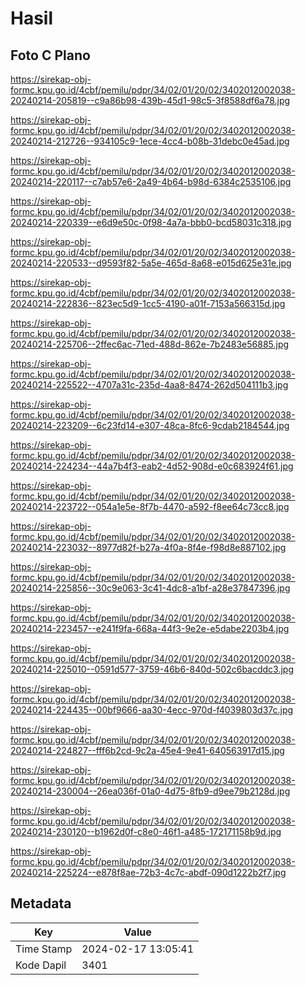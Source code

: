 # Hasil

## Foto C Plano

https://sirekap-obj-formc.kpu.go.id/4cbf/pemilu/pdpr/34/02/01/20/02/3402012002038-20240214-205819--c9a86b98-439b-45d1-98c5-3f8588df6a78.jpg

https://sirekap-obj-formc.kpu.go.id/4cbf/pemilu/pdpr/34/02/01/20/02/3402012002038-20240214-212726--934105c9-1ece-4cc4-b08b-31debc0e45ad.jpg

https://sirekap-obj-formc.kpu.go.id/4cbf/pemilu/pdpr/34/02/01/20/02/3402012002038-20240214-220117--c7ab57e6-2a49-4b64-b98d-6384c2535106.jpg

https://sirekap-obj-formc.kpu.go.id/4cbf/pemilu/pdpr/34/02/01/20/02/3402012002038-20240214-220339--e6d9e50c-0f98-4a7a-bbb0-bcd58031c318.jpg

https://sirekap-obj-formc.kpu.go.id/4cbf/pemilu/pdpr/34/02/01/20/02/3402012002038-20240214-220533--d9593f82-5a5e-465d-8a68-e015d625e31e.jpg

https://sirekap-obj-formc.kpu.go.id/4cbf/pemilu/pdpr/34/02/01/20/02/3402012002038-20240214-222836--823ec5d9-1cc5-4190-a01f-7153a566315d.jpg

https://sirekap-obj-formc.kpu.go.id/4cbf/pemilu/pdpr/34/02/01/20/02/3402012002038-20240214-225706--2ffec6ac-71ed-488d-862e-7b2483e56885.jpg

https://sirekap-obj-formc.kpu.go.id/4cbf/pemilu/pdpr/34/02/01/20/02/3402012002038-20240214-225522--4707a31c-235d-4aa8-8474-262d504111b3.jpg

https://sirekap-obj-formc.kpu.go.id/4cbf/pemilu/pdpr/34/02/01/20/02/3402012002038-20240214-223209--6c23fd14-e307-48ca-8fc6-9cdab2184544.jpg

https://sirekap-obj-formc.kpu.go.id/4cbf/pemilu/pdpr/34/02/01/20/02/3402012002038-20240214-224234--44a7b4f3-eab2-4d52-908d-e0c683924f61.jpg

https://sirekap-obj-formc.kpu.go.id/4cbf/pemilu/pdpr/34/02/01/20/02/3402012002038-20240214-223722--054a1e5e-8f7b-4470-a592-f8ee64c73cc8.jpg

https://sirekap-obj-formc.kpu.go.id/4cbf/pemilu/pdpr/34/02/01/20/02/3402012002038-20240214-223032--8977d82f-b27a-4f0a-8f4e-f98d8e887102.jpg

https://sirekap-obj-formc.kpu.go.id/4cbf/pemilu/pdpr/34/02/01/20/02/3402012002038-20240214-225856--30c9e063-3c41-4dc8-a1bf-a28e37847396.jpg

https://sirekap-obj-formc.kpu.go.id/4cbf/pemilu/pdpr/34/02/01/20/02/3402012002038-20240214-223457--e241f9fa-668a-44f3-9e2e-e5dabe2203b4.jpg

https://sirekap-obj-formc.kpu.go.id/4cbf/pemilu/pdpr/34/02/01/20/02/3402012002038-20240214-225010--0591d577-3759-46b6-840d-502c6bacddc3.jpg

https://sirekap-obj-formc.kpu.go.id/4cbf/pemilu/pdpr/34/02/01/20/02/3402012002038-20240214-224435--00bf9666-aa30-4ecc-970d-f4039803d37c.jpg

https://sirekap-obj-formc.kpu.go.id/4cbf/pemilu/pdpr/34/02/01/20/02/3402012002038-20240214-224827--fff6b2cd-9c2a-45e4-9e41-640563917d15.jpg

https://sirekap-obj-formc.kpu.go.id/4cbf/pemilu/pdpr/34/02/01/20/02/3402012002038-20240214-230004--26ea036f-01a0-4d75-8fb9-d9ee79b2128d.jpg

https://sirekap-obj-formc.kpu.go.id/4cbf/pemilu/pdpr/34/02/01/20/02/3402012002038-20240214-230120--b1962d0f-c8e0-46f1-a485-172171158b9d.jpg

https://sirekap-obj-formc.kpu.go.id/4cbf/pemilu/pdpr/34/02/01/20/02/3402012002038-20240214-225224--e878f8ae-72b3-4c7c-abdf-090d1222b2f7.jpg


## Metadata

| Key        | Value               |
| ---------- | ------------------- |
| Time Stamp | 2024-02-17 13:05:41 |
| Kode Dapil | 3401                |



